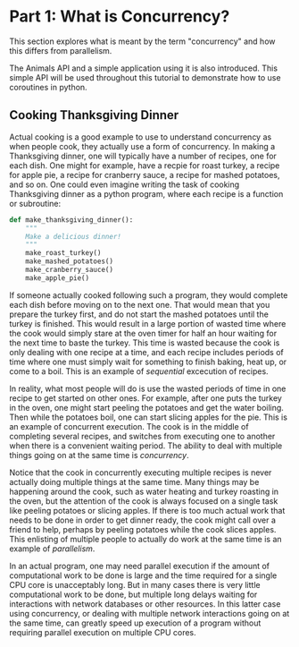 # Part 1: What is Concurrency?

This section explores what is meant by the term "concurrency" and
how this differs from parallelism.

The Animals API and a simple application using it is also introduced.
This simple API will be used throughout this tutorial to demonstrate
how to use coroutines in python.

## Cooking Thanksgiving Dinner

Actual cooking is a good example to use to understand concurrency as
when people cook, they actually use a form of concurrency. In making
a Thanksgiving dinner, one will typically have a number of recipes,
one for each dish. One might for example, have a recpie for roast
turkey, a recipe for apple pie, a recipe for cranberry sauce, a recipe
for mashed potatoes, and so on. One could even imagine writing the
task of cooking Thanksgiving dinner as a python program, where each
recipe is a function or subroutine:

```python
def make_thanksgiving_dinner():
    """
    Make a delicious dinner!
    """
    make_roast_turkey()
    make_mashed_potatoes()
    make_cranberry_sauce()
    make_apple_pie()
```

If someone actually cooked following such a program, they would complete
each dish before moving on to the next one. That would mean that you
prepare the turkey first, and do not start the mashed potatoes until the
turkey is finished. This would result in a large portion of wasted time
where the cook would simply stare at the oven timer for half an hour
waiting for the next time to baste the turkey. This time is wasted because
the cook is only dealing with one recipe at a time, and each recipe
includes periods of time where one must simply wait for something to finish
baking, heat up, or come to a boil. This is an example of _sequential_
excecution of recipes.

In reality, what most people will do is use the wasted periods of time
in one recipe to get started on other ones. For example, after one puts
the turkey in the oven, one might start peeling the potatoes and get the
water boiling. Then while the potatoes boil, one can start slicing apples
for the pie. This is an example of concurrent execution. The cook is in the
middle of completing several recipes, and switches from executing one
to another when there is a convenient waiting period. The ability to deal
with multiple things going on at the same time is _concurrency_.

Notice that the cook in concurrently executing multiple recipes is never
actually doing multiple things at the same time. Many things may be
happening around the cook, such as water heating and turkey roasting in the
oven, but the attention of the cook is always focused on a single task
like peeling potatoes or slicing apples. If there is too much actual work that
needs to be done in order to get dinner ready, the cook might call over a
friend to help, perhaps by peeling potatoes while the cook slices apples.
This enlisting of multiple people to actually do work at the same time is
an example of _parallelism_.

In an actual program, one may need parallel execution if the amount of
computational work to be done is large and the time required for a single
CPU core is unacceptably long. But in many cases there is very little
computational work to be done, but multiple long delays waiting for
interactions with network databases or other resources. In this latter case
using concurrency, or dealing with multiple network interactions going on
at the same time, can greatly speed up execution of a program without
requiring parallel execution on multiple CPU cores.

